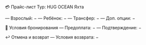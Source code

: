 💳 Прайс-лист
Тур: HUG OCEAN Яхта

— Взрослый: −
— Ребёнок: −
— Трансфер: −
— Доп. опции: −

🧾 Условия бронирования
— Предоплата: −
— Подтверждение: −

↩️ Отмена и возврат
— Условия возврата: −
